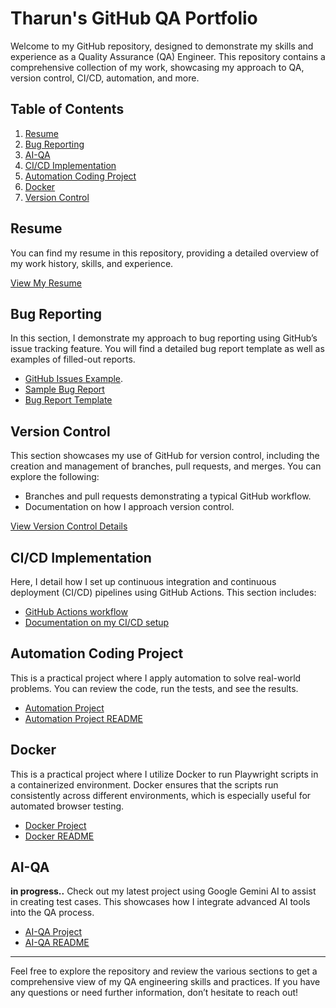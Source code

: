 
# Tharun's GitHub QA Portfolio

Welcome to my GitHub repository, designed to demonstrate my skills and experience as a Quality Assurance (QA) Engineer. This repository contains a comprehensive collection of my work, showcasing my approach to QA, version control, CI/CD, automation, and more.

## Table of Contents

1. [Resume](#resume)
2. [Bug Reporting](#bug-reporting)
3. [AI-QA](#AI-QA)
4. [CI/CD Implementation](#cicd-implementation)
5. [Automation Coding Project](#automation-coding-project)
6. [Docker](#docker)
7. [Version Control](#version-control)

## Resume

You can find my resume in this repository, providing a detailed overview of my work history, skills, and experience.

[View My Resume](./resume.md)  <!-- Or link to a PDF: ./Resume.pdf -->

## Bug Reporting 

In this section, I demonstrate my approach to bug reporting using GitHub’s issue tracking feature. You will find a detailed bug report template as well as examples of filled-out reports.

- [GitHub Issues Example](https://github.com/bennhub/GitHub-QA-Portfolio/issues/1).
- [Sample Bug Report](./Bug-Reporting/Sample-Bug-Report.md)
- [Bug Report Template](./Bug-Reporting/Template.md)
  

## Version Control

This section showcases my use of GitHub for version control, including the creation and management of branches, pull requests, and merges. You can explore the following:

- Branches and pull requests demonstrating a typical GitHub workflow.
- Documentation on how I approach version control.

[View Version Control Details](./Version-Control/VC-Documentation.md)

## CI/CD Implementation

Here, I detail how I set up continuous integration and continuous deployment (CI/CD) pipelines using GitHub Actions. This section includes:

- [GitHub Actions workflow](https://github.com/bennhub/GitHub-QA-Portfolio/actions) 
- [Documentation on my CI/CD setup](./CI-CD/CI-CD-Documentation.md)

## Automation Coding Project

This is a practical project where I apply automation to solve real-world problems. You can review the code, run the tests, and see the results.

 - [Automation Project](https://github.com/bennhub/GitHub-QA-Portfolio/tree/main/Automation-Project) 
 - [Automation Project README](./Automation-Project/Automation-Demo.md)

## Docker

This is a practical project where I utilize Docker to run Playwright scripts in a containerized environment. Docker ensures that the scripts run consistently across different environments, which is especially useful for automated browser testing.

 - [Docker Project](https://github.com/bennhub/GitHub-QA-Portfolio/tree/main/Docker) 
 - [Docker README](./Docker/Playwright-Docker-Demo.md) 

## AI-QA 
**in progress..**
Check out my latest project using Google Gemini AI to assist in creating test cases. This showcases how I integrate advanced AI tools into the QA process.

 - [AI-QA Project](https://github.com/bennhub/GitHub-QA-Portfolio/tree/main/AI-QA%20Projects)
 - [AI-QA README](https://github.com/bennhub/GitHub-QA-Portfolio/blob/main/AI-QA%20Projects/README.md) 


---

Feel free to explore the repository and review the various sections to get a comprehensive view of my QA engineering skills and practices. If you have any questions or need further information, don’t hesitate to reach out!
